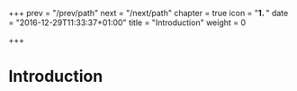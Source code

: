 +++
prev = "/prev/path"
next = "/next/path"
chapter = true
icon = "<b>1. </b>"
date = "2016-12-29T11:33:37+01:00"
title = "Introduction"
weight = 0

+++

# Introduction